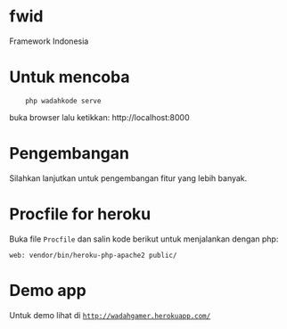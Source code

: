 # fwid

Framework Indonesia

# Untuk mencoba

    	php wadahkode serve

buka browser lalu ketikkan: http://localhost:8000

# Pengembangan

Silahkan lanjutkan untuk pengembangan fitur yang lebih banyak.

# Procfile for heroku

Buka file <code>Procfile</code> dan salin kode berikut untuk menjalankan dengan php:

```shell
web: vendor/bin/heroku-php-apache2 public/
```

# Demo app

Untuk demo lihat di <code>http://wadahgamer.herokuapp.com/</code>
